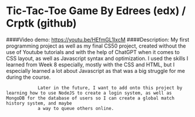 # Tic-Tac-Toe Game By Edrees (edx) / Crptk (github)
####Video demo: https://youtu.be/HEfmGL1IxcM
####Description: My first programming project as well as my final CS50 project, created without the use of Youtube tutorials and with the help of ChatGPT when it comes to CSS layout, as well as Javascript syntax and optimization. 
                 I used the skills I learned from Week 8 especially, mostly with the CSS and HTML, but I especially learned a lot about Javascript as that was a big struggle for me during the course.

                Later in the future, I want to add onto this project by learning how to use NodeJS to create a login system, as well as MongoDB for the database of users so I can create a global match history system, and maybe
                a way to queue others online.
